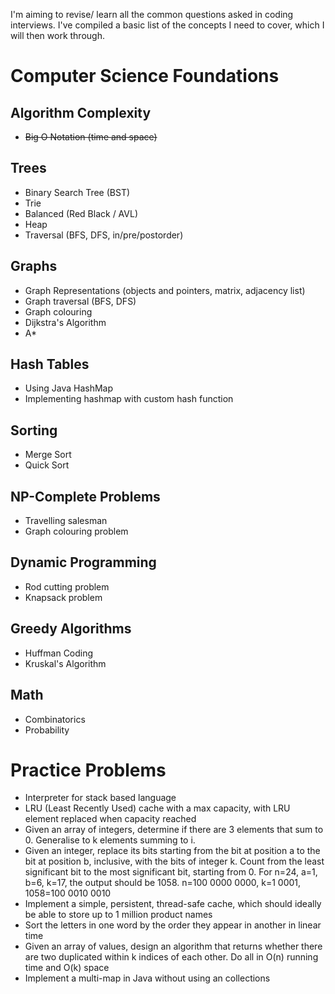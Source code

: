 I'm aiming to revise/ learn all the common questions asked in coding interviews. I've compiled a basic list of the concepts I need to cover, which I will then work through.

# Computer Science Foundations

## Algorithm Complexity
* ~~Big O Notation (time and space)~~

## Trees
* Binary Search Tree (BST)
* Trie
* Balanced (Red Black / AVL)
* Heap
* Traversal (BFS, DFS, in/pre/postorder)

## Graphs
* Graph Representations (objects and pointers, matrix, adjacency list)
* Graph traversal (BFS, DFS)
* Graph colouring
* Dijkstra's Algorithm
* A*

## Hash Tables
* Using Java HashMap
* Implementing hashmap with custom hash function

## Sorting
* Merge Sort
* Quick Sort

## NP-Complete Problems
* Travelling salesman
* Graph colouring problem

## Dynamic Programming
* Rod cutting problem
* Knapsack problem

## Greedy Algorithms
* Huffman Coding
* Kruskal's Algorithm

## Math
* Combinatorics
* Probability


# Practice Problems
* Interpreter for stack based language
* LRU (Least Recently Used) cache with a max capacity, with LRU element replaced when capacity reached
* Given an array of integers, determine if there are 3 elements that sum to 0. Generalise to k elements summing to i.
* Given an integer, replace its bits starting from the bit at position a to the bit at position b, inclusive, with the bits of integer k. Count from the least significant bit to the most significant bit, starting from 0.
For n=24, a=1, b=6, k=17, the output should be 1058. n=100 0000 0000, k=1 0001, 1058=100 0010 0010
* Implement a simple, persistent, thread-safe cache, which should ideally be able to store up to 1 million product names
* Sort the letters in one word by the order they appear in another in linear time
* Given an array of values, design an algorithm that returns whether there are two duplicated within k indices of each other. Do all in O(n) running time and O(k) space
* Implement a multi-map in Java without using an collections
